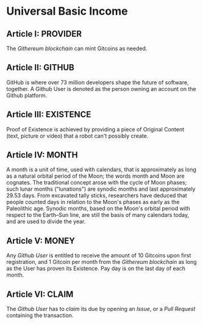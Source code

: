 # Universal Basic Income

## Article I: PROVIDER

The _Githereum blockchain_ can mint Gitcoins as needed.

## Article II: GITHUB

GitHub is where over 73 million developers shape the future of software, together.
A Github User is denoted as the person owning an account on the Github platform.

## Article III: EXISTENCE

Proof of Existence is achieved by providing a piece of Original Content (text, picture or video) that a robot can't possibly create.

## Article IV: MONTH

A month is a unit of time, used with calendars, that is approximately as long as a natural orbital period of the Moon; the words month and Moon are cognates. The traditional concept arose with the cycle of Moon phases; such lunar months ("lunations") are synodic months and last approximately 29.53 days. From excavated tally sticks, researchers have deduced that people counted days in relation to the Moon's phases as early as the Paleolithic age. Synodic months, based on the Moon's orbital period with respect to the Earth–Sun line, are still the basis of many calendars today, and are used to divide the year. 


## Article V: MONEY

Any _Github User_ is entitled to receive the amount of 10 Gitcoins upon first registration, and 1 Gitcoin per month from the _Githereum blockchain_ as long as the User has proven its Existence. Pay day is on the last day of each month.

## Article VI: CLAIM

The _Github User_ has to _claim_ its due by opening an _Issue_, or a _Pull Request_ containing the transaction.
